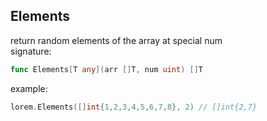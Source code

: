## Elements     
return random elements of the array at special num         
signature:     
```go
func Elements[T any](arr []T, num uint) []T
```
example:     
```go
lorem.Elements([]int{1,2,3,4,5,6,7,8}, 2) // []int{2,7}
```